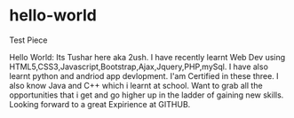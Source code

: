 # hello-world
Test Piece

Hello World:
Its Tushar here aka 2ush. I have recently learnt Web Dev using HTML5,CSS3,Javascript,Bootstrap,Ajax,Jquery,PHP,mySql. I have also learnt python and andriod app devlopment. I'am Certified in these three. I also know Java and C++ which i learnt at school. Want to grab all the opportunities that i get and go higher up in the ladder of gaining new skills. Looking forward to a great Expirience at GITHUB. 
